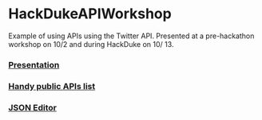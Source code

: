 # HackDukeAPIWorkshop
Example of using APIs using the Twitter API. Presented at a pre-hackathon workshop on 10/2 and during HackDuke on 10/
13.

### [Presentation](https://docs.google.com/presentation/d/1bKhDCzE_hUca0bKUByrViiyWp-7g2r3W31KOuMnPfAI/edit?usp=sharing)

### [Handy public APIs list](https://github.com/toddmotto/public-apis#food--drink)

### [JSON Editor](https://jsoneditoronline.org/)
